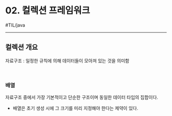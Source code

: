 # 02. 컬렉션 프레임워크

#TIL/java

---

## 컬렉션 개요

자료구조 : 일정한 규칙에 의해 데이터들이 모아져 있는 것을 의미함

<br>

### 배열

자료구조 중에서 가장 기본적이고 단순한 구조이며 동일한 데이터 타입의 집합이다.

- 배열은 초기 생성 시에 그 크기를 미리 지정해야 한다는 제약이 있다.

<br>

